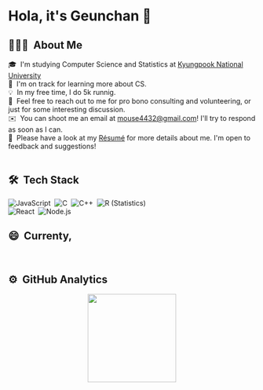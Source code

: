 # Hola, it's Geunchan 👋

## 👨🏻‍💻 &nbsp;About Me
🎓 &nbsp;I'm studying Computer Science and Statistics at [Kyungpook National University](https://www.knu.ac.kr/wbbs/wbbs/main/main.action)\
🌱 &nbsp;I'm on track for learning more about CS.\
💡 &nbsp;In my free time, I do 5k runnig.\
💬 &nbsp;Feel free to reach out to me for pro bono consulting and volunteering, or just for some interesting discussion.\
✉️ &nbsp;You can shoot me an email at mouse4432@gmail.com! I'll try to respond as soon as I can.\
📄 &nbsp;Please have a look at my [Résumé](github.com) for more details about me. I'm open to feedback and suggestions!\
<br>

## 🛠 &nbsp;Tech Stack
![JavaScript](https://img.shields.io/badge/-JavaScript-05122A?style=flat&logo=javascript)&nbsp;
![C](https://img.shields.io/badge/-C-05122A?style=flat&logo=C&logoColor=A8B9CC)&nbsp;
![C++](https://img.shields.io/badge/-C++-05122A?style=flat&logo=C%2B%2B&logoColor=00599C)&nbsp;
![R (Statistics)](https://img.shields.io/badge/-R-05122A?style=flat&logo=R&logoColor=276DC3)&nbsp;
<br>
![React](https://img.shields.io/badge/-React-05122A?style=flat&logo=react)&nbsp;
![Node.js](https://img.shields.io/badge/-Node.js-05122A?style=flat&logo=node.js)&nbsp;
<br>

## 😄 &nbsp;Currenty,
<br>

## ⚙️ &nbsp;GitHub Analytics

<p align="center">
<a href="https://github.com/AVS1508">
  <img height="180em" src="https://github-readme-stats-eight-theta.vercel.app/api?username=geunchanKim&show_icons=true&theme=algolia&include_all_commits=true&count_private=true"/>
</a>
</p>
